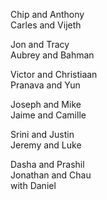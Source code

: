 Chip and Anthony  
Carles and Vijeth  

Jon and Tracy  
Aubrey and Bahman  

Victor and Christiaan  
Pranava and Yun  

Joseph and Mike  
Jaime and Camille  

Srini and Justin  
Jeremy and Luke  

Dasha and Prashil  
Jonathan and Chau  
 with Daniel  
  
